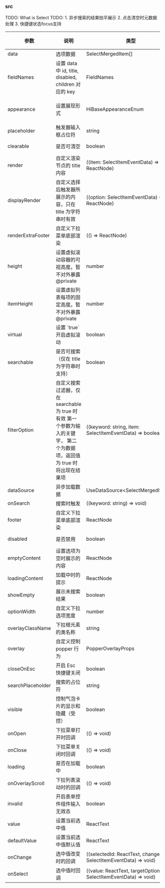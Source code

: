 ### src

TODO: What is Select
TODO:
1\. 异步搜索的结果拍平展示
2\. 点击清空时元数据处理
3\. 快捷键状态focus支持

| 参数              | 说明                                                                                                                               | 类型                                                                | 可选值                        | 默认值 |
| ----------------- | ---------------------------------------------------------------------------------------------------------------------------------- | ------------------------------------------------------------------- | ----------------------------- | ------ |
| data              | 选项数据                                                                                                                           | SelectMergedItem\[]                                                 | -                             | -      |
| fieldNames        | 设置 data 中 id, title, disabled, children 对应的 key                                                                              | FieldNames                                                          | -                             | -      |
| appearance        | 设置展现形式                                                                                                                       | HiBaseAppearanceEnum                                                | "line" \| "filled" \| "unset" | -      |
| placeholder       | 触发器输入框占位符                                                                                                                 | string                                                              | -                             | -      |
| clearable         | 是否可清空                                                                                                                         | boolean                                                             | true \| false                 | true   |
| render            | 自定义渲染节点的 title 内容                                                                                                        | ((item: SelectItemEventData) => ReactNode)                          | -                             | -      |
| displayRender     | 自定义选择后触发器所展示的内容，只在 title 为字符串时有效                                                                          | ((option: SelectItemEventData) => ReactNode)                        | -                             | -      |
| renderExtraFooter | 自定义下拉菜单底部渲染                                                                                                             | (() => ReactNode)                                                   | -                             | -      |
| height            | 设置虚拟滚动容器的可视高度。暂不对外暴露&#xA;@private                                                                              | number                                                              | -                             | -      |
| itemHeight        | 设置虚拟列表每项的固定高度。暂不对外暴露&#xA;@private                                                                              | number                                                              | -                             | 40     |
| virtual           | 设置 \`true\` 开启虚拟滚动                                                                                                         | boolean                                                             | true \| false                 | true   |
| searchable        | 是否可搜索（仅在 title 为字符串时支持）                                                                                            | boolean                                                             | true \| false                 | -      |
| filterOption      | 自定义搜索过滤器，仅在 searchable 为 true 时有效&#xA;第一个参数为输入的关键字，&#xA;第二个为数据项，返回值为 true 时将出现在结果项 | ((keyword: string, item: SelectItemEventData) => boolean)           | -                             | -      |
| dataSource        | 异步加载数据                                                                                                                       | UseDataSource\<SelectMergedItem\[]>                                 | -                             | -      |
| onSearch          | 搜索时触发                                                                                                                         | ((keyword: string) => void)                                         | -                             | -      |
| footer            | 自定义下拉菜单底部渲染                                                                                                             | ReactNode                                                           | -                             | -      |
| disabled          | 是否禁用                                                                                                                           | boolean                                                             | true \| false                 | false  |
| emptyContent      | 设置选项为空时展示的内容                                                                                                           | ReactNode                                                           | -                             | -      |
| loadingContent    | 加载中时的提示                                                                                                                     | ReactNode                                                           | -                             | -      |
| showEmpty         | 展示未搜索结果                                                                                                                     | boolean                                                             | true \| false                 | -      |
| optionWidth       | 自定义下拉选项宽度                                                                                                                 | number                                                              | -                             | -      |
| overlayClassName  | 下拉根元素的类名称                                                                                                                 | string                                                              | -                             | -      |
| overlay           | 自定义控制 popper 行为                                                                                                             | PopperOverlayProps                                                  | -                             | -      |
| closeOnEsc        | 开启 Esc 快捷键关闭                                                                                                                | boolean                                                             | true \| false                 | -      |
| searchPlaceholder | 搜索的占位符                                                                                                                       | string                                                              | -                             | -      |
| visible           | 控制气泡卡片的显示和隐藏（受控）                                                                                                   | boolean                                                             | true \| false                 | -      |
| onOpen            | 下拉菜单打开时回调                                                                                                                 | (() => void)                                                        | -                             | -      |
| onClose           | 下拉菜单关闭时回调                                                                                                                 | (() => void)                                                        | -                             | -      |
| loading           | 是否在加载中                                                                                                                       | boolean                                                             | true \| false                 | -      |
| onOverlayScroll   | 下拉列表滚动时的回调                                                                                                               | (() => void)                                                        | -                             | -      |
| invalid           | 开启表单控件组件输入无效态                                                                                                         | boolean                                                             | true \| false                 | false  |
| value             | 设置当前选中值                                                                                                                     | ReactText                                                           | -                             | -      |
| defaultValue      | 设置当前选中值默认值                                                                                                               | ReactText                                                           | -                             | -      |
| onChange          | 选中值改变时的回调                                                                                                                 | ((selectedId: ReactText, changedItem: SelectItemEventData) => void) | -                             | -      |
| onSelect          | 选中值时回调                                                                                                                       | ((value: ReactText, targetOption: SelectItemEventData) => void)     | -                             | -      |
